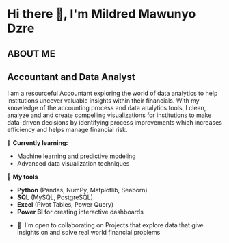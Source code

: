 Hi there 👋, I'm Mildred Mawunyo Dzre
============================================================================================================================================
ABOUT ME
---------------------------

Accountant and Data Analyst
---------------------------
I am a resourceful Accountant exploring the world of data analytics to help institutions uncover valuable insights within their financials. With my knowledge of the accounting process and data analytics tools, I clean, analyze and and create compelling visualizations for institutions to make data-driven decisions by identifying process improvements which increases efficiency and helps manage financial risk. 


🔭 **Currently learning:**  
- Machine learning and predictive modeling  
- Advanced data visualization techniques

🌱 **My tools**  
- **Python** (Pandas, NumPy, Matplotlib, Seaborn)  
- **SQL** (MySQL, PostgreSQL)  
- **Excel** (Pivot Tables, Power Query)  
- **Power BI** for creating interactive dashboards

* 🤝  I'm open to collaborating on Projects that explore data that give insights on and solve real world financial problems
